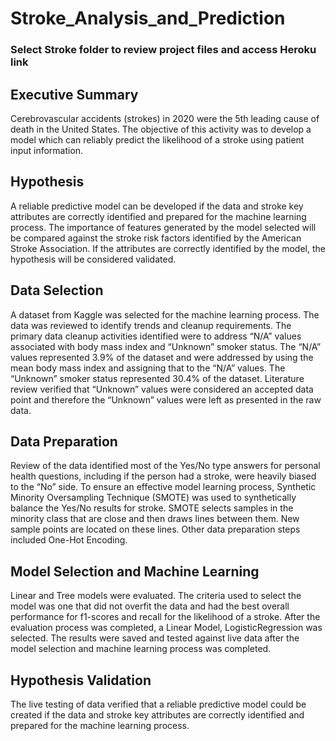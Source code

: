 # Stroke_Analysis_and_Prediction

### Select Stroke folder to review project files and access Heroku link 

## Executive Summary
Cerebrovascular accidents (strokes) in 2020 were the 5th leading cause of death in the United States. 
The objective of this activity was to develop a model which can reliably predict the likelihood of a stroke using patient input information.

## Hypothesis
A reliable predictive model can be developed if the data and stroke key attributes are correctly identified and prepared for the machine learning process.  The importance of features generated by the model selected will be compared against the stroke risk factors identified by the American Stroke Association.  If the attributes are correctly identified by the model, the hypothesis will be considered validated.

## Data Selection 
A dataset from Kaggle was selected for the machine learning process.  The data was reviewed to identify trends and cleanup requirements.  The primary data cleanup activities identified were to address “N/A” values associated with body mass index and “Unknown” smoker status.  The “N/A” values represented 3.9% of the dataset and were addressed by using the mean body mass index and assigning that to the “N/A” values.  The “Unknown” smoker status represented 30.4% of the dataset.  Literature review verified that “Unknown” values were considered an accepted data point and therefore the “Unknown” values were left as presented in the raw data. 

## Data Preparation
Review of the data identified most of the Yes/No type answers for personal health questions, including if the person had a stroke, were heavily biased to the “No” side.  To ensure an effective model learning process, Synthetic Minority Oversampling Technique (SMOTE) was used to synthetically balance the Yes/No results for stroke.  SMOTE selects samples in the minority class that are close and then draws lines between them. New sample points are located on these lines. Other data preparation steps included One-Hot Encoding. 

## Model Selection and Machine Learning 
Linear and Tree models were evaluated.  The criteria used to select the model was one that did not overfit the data and had the best overall performance for f1-scores and recall for the likelihood of a stroke.   After the evaluation process was completed, a Linear Model, LogisticRegression was selected.  The results were saved and tested against live data after the model selection and machine learning process was completed.

##  Hypothesis Validation
The live testing of data verified that a reliable predictive model could be created if the data and stroke key attributes are correctly identified and prepared for the machine learning process.  

